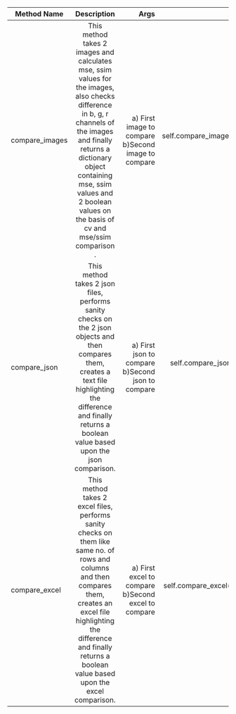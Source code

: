 | Method Name        | Description           | Args  | Usage |
| ------------- |:-------------:| -----:| -----: |
| compare_images     | This method takes 2 images and calculates mse, ssim values for the images, also checks difference in b, g, r channels of the images and finally returns a dictionary object containing mse, ssim values and 2 boolean values on the basis of cv and mse/ssim comparison . | a) First image to compare  b)Second image to compare | self.compare_images(img1_path, img2_path)     | 
| compare_json      | This method takes 2 json files, performs sanity checks on the 2 json objects and then compares them, creates a text file highlighting the difference and finally returns a boolean value based upon the json comparison.    |   a) First json to compare  b)Second json to compare |  self.compare_json(json1_path, json2_path)      |
| compare_excel      | This method takes 2 excel files, performs sanity checks on them like same no. of rows and columns and then compares them, creates an excel file highlighting the difference and finally returns a boolean value based upon the excel comparison.    |   a) First excel to compare  b)Second excel to compare |  self.compare_excel(excel1_path, excel2_path)      |
